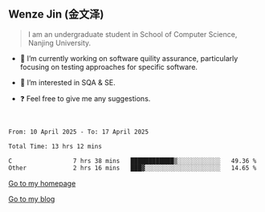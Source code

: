 ## Wenze Jin (金文泽)

> I am an undergraduate student in School of Computer Science, Nanjing University.

- 🔭 I’m currently working on software quility assurance, particularly focusing on testing approaches for specific software.
  
- 🌱 I’m interested in SQA & SE.
  
- ❓ Feel free to give me any suggestions.  

<br>  

<!--START_SECTION:waka-->

```txt
From: 10 April 2025 - To: 17 April 2025

Total Time: 13 hrs 12 mins

C                 7 hrs 38 mins   ████████████▒░░░░░░░░░░░░   49.36 %
Other             2 hrs 16 mins   ███▓░░░░░░░░░░░░░░░░░░░░░   14.65 %
```

<!--END_SECTION:waka-->

[Go to my homepage](https://wenzejin.github.io)

[Go to my blog](https://wenzejin.notion.site/Wenze-Jin-s-Blog-1635e9fa7b6d80b3adcedfacc74aa717?pvs=4)

